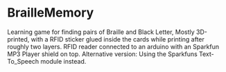 # BrailleMemory

Learning game for finding pairs of Braille and Black Letter, Mostly 3D-printed, with a RFID sticker glued inside the cards while printing after roughly two layers. RFID reader connected to an arduino with an Sparkfun MP3 Player shield on top. Alternative version: Using the Sparkfuns Text-To_Speech module instead.
